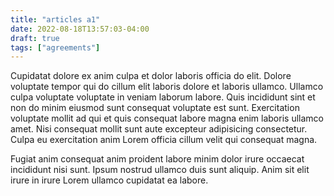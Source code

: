 ```yaml
---
title: "articles a1"
date: 2022-08-18T13:57:03-04:00
draft: true
tags: ["agreements"]
---
```


Cupidatat dolore ex anim culpa et dolor laboris officia do elit. Dolore voluptate tempor qui do cillum elit laboris dolore et laboris ullamco. Ullamco culpa voluptate voluptate in veniam laborum labore. Quis incididunt sint et non do minim eiusmod sunt consequat voluptate est sunt. Exercitation voluptate mollit ad qui et quis consequat labore magna enim laboris ullamco amet. Nisi consequat mollit sunt aute excepteur adipisicing consectetur. Culpa eu exercitation anim Lorem officia cillum velit qui consequat magna.

Fugiat anim consequat anim proident labore minim dolor irure occaecat incididunt nisi sunt. Ipsum nostrud ullamco duis sunt aliquip. Anim sit elit irure in irure Lorem ullamco cupidatat ea labore.